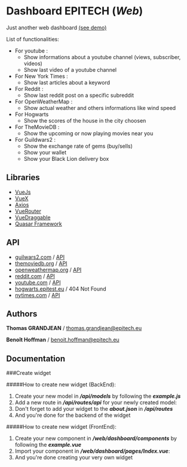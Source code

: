 

Dashboard EPITECH (*Web*)
=================

Just another web dashboard [(see demo)](http://dashboard.shintaro.ovh)

List of functionalities:
  * For youtube :
    * Show informations about a youtube channel (views, subscriber, videos)
    * Show last video of a youtube channel
  * For New York Times :
    * Show last articles about a keyword
  * For Reddit :
    * Show last reddit post on a specific subreddit
  * For OpenWeatherMap :
    * Show actual weather and others informations like wind speed
  * For Hogwarts
    * Show the scores of the house in the city choosen
  * For TheMovieDB :
    * Show the upcoming or now playing movies near you
  * For Guildwars2 :
    * Show the exchange rate of gems (buy/sells)
    * Show your wallet
    * Show your Black Lion delivery box

**Libraries**
-

* [VueJs](https://vuejs.org/)
* [VueX](https://vuex.vuejs.org/guide/)
* [Axios](https://github.com/axios/axios)
* [VueRouter](https://router.vuejs.org/)
* [VueDraggable](https://github.com/SortableJS/Vue.Draggable)
* [Quasar Framework](https://quasar-framework.org/)


**API** 
-

* [guilwars2.com](https://guildwars2.com) / [API](https://wiki.guildwars2.com/wiki/API:Main)
* [themoviedb.org](https://www.themoviedb.org/) / [API](https://www.themoviedb.org/documentation/api)
* [openweathermap.org](https://openweathermap.org) / [API](https://openweathermap.org/api)
* [reddit.com](https://www.reddit.com/) / [API](https://www.reddit.com/dev/api/)
* [youtube.com](https://www.youtube.com/) / [API](https://developers.google.com/youtube/)
* [hogwarts.epitest.eu](https://hogwarts.epitest.eu/) / 404 Not Found
* [nytimes.com](https://www.nytimes.com/) / [API](https://developer.nytimes.com/)


**Authors**
-------

**Thomas GRANDJEAN** /
thomas.grandjean@epitech.eu

**Benoît Hoffman** /
benoit.hoffman@epitech.eu


**Documentation**
-------


###Create widget

#####How to create new widget (BackEnd):
  1. Create your new model in **_/api/models_** by following the **_example.js_**
  2. Add a new route in **_/api/routes/api_** for your newly created model:
  3. Don't forget to add your widget to the **_about.json_** in **_/api/routes_**
  4. And you're done for the backend of the widget
  
#####How to create new widget (FrontEnd):
  1. Create your new component in **_/web/dashboard/components_** by following the **_example.vue_**
  2. Import your component in **_/web/dashboard/pages/Index.vue_**:
  3. And you're done creating your very own widget
  
